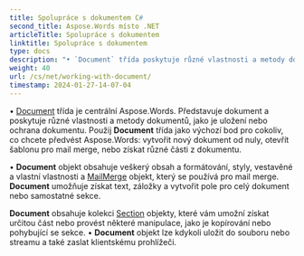 ```yaml
---
title: Spolupráce s dokumentem C#
second_title: Aspose.Words místo .NET
articleTitle: Spolupráce s dokumentem
linktitle: Spolupráce s dokumentem
type: docs
description: "• `Document` třída poskytuje různé vlastnosti a metody dokumentů pomocí C#. Použij `Document` třída jako výchozí bod pro cokoliv, co chcete předvést Aspose.Words místo .NET. • `Document` objekt lze uložit do souboru nebo streamu a také poslat do prohlížeče."
weight: 40
url: /cs/net/working-with-document/
timestamp: 2024-01-27-14-07-04
---
```


• [Document](https://reference.aspose.com/words/net/aspose.words/document/) třída je centrální Aspose.Words. Představuje dokument a poskytuje různé vlastnosti a metody dokumentů, jako je uložení nebo ochrana dokumentu. Použij **Document** třída jako výchozí bod pro cokoliv, co chcete předvést Aspose.Words: vytvořit nový dokument od nuly, otevřít šablonu pro mail merge, nebo získat různé části z dokumentu.

• **Document** objekt obsahuje veškerý obsah a formátování, styly, vestavěné a vlastní vlastnosti a [MailMerge](https://reference.aspose.com/words/net/aspose.words.mailmerging/mailmerge/) objekt, který se používá pro mail merge. **Document** umožňuje získat text, záložky a vytvořit pole pro celý dokument nebo samostatné sekce.

**Document** obsahuje kolekci [Section](https://reference.aspose.com/words/net/aspose.words/section/) objekty, které vám umožní získat určitou část nebo provést některé manipulace, jako je kopírování nebo pohybující se sekce. • **Document** objekt lze kdykoli uložit do souboru nebo streamu a také zaslat klientskému prohlížeči.
